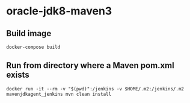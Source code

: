 # oracle-jdk8-maven3

## Build image

    docker-compose build

## Run from directory where a Maven pom.xml exists

    docker run -it --rm -v "$(pwd)":/jenkins -v $HOME/.m2:/jenkins/.m2 mavenjdkagent_jenkins mvn clean install
